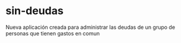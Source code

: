 # sin-deudas

Nueva aplicación creada para administrar las deudas de un grupo de personas que tienen gastos en comun
